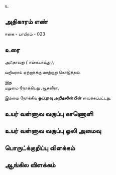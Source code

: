 உ


## அதிகாரம் எண்

ஈகை - பாயிரம் - 023

## உரை

அஃதாவது _( ஈகையாவது )_,  

வறியராய் ஏற்றார்க்கு மாற்றாது கொடுத்தல்.  

இது  
மறுமை நோக்கியது ஆகலின்,  

இம்மை நோக்கிய **ஒப்புரவு அறிதலின் பின்** வைக்கப்பட்டது.


## உயர் வள்ளுவ வகுப்பு காணொளி


## உயர் வள்ளுவ வகுப்பு ஒலி அமைவு 


## பொருட்க்குறிப்பு விளக்கம்


## ஆங்கில விளக்கம்

